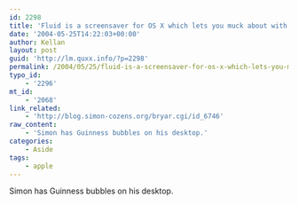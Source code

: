 ```yaml
---
id: 2298
title: 'Fluid is a screensaver for OS X which lets you muck about with fluid dynamics models.'
date: '2004-05-25T14:22:03+00:00'
author: Kellan
layout: post
guid: 'http://lm.quxx.info/?p=2298'
permalink: /2004/05/25/fluid-is-a-screensaver-for-os-x-which-lets-you-muck-about-with-fluid-dynamics-models/
typo_id:
    - '2296'
mt_id:
    - '2068'
link_related:
    - 'http://blog.simon-cozens.org/bryar.cgi/id_6746'
raw_content:
    - 'Simon has Guinness bubbles on his desktop.'
categories:
    - Aside
tags:
    - apple
---
```


Simon has Guinness bubbles on his desktop.